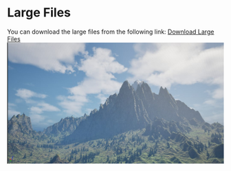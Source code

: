 # Large Files
You can download the large files from the following link:
[Download Large Files](https://drive.google.com/file/d/1LdyXOC4LyJfVyxCC455OuDLDf3CKubbP/view?usp=sharing)
![Alt text](img.jpg)

